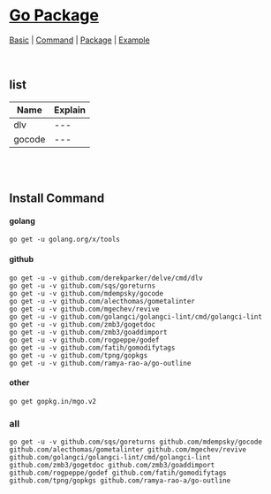 # [<span style="color:black;">Go Package</span>](file:./Go.md)
[Basic](file:./Basic.md) | [Command](file:./Command.md) | [Package](file:./Package.md) | [Example](file:./Example.md)

<br>


## list
| Name | Explain |
| ----- | ----- |
| dlv | --- |
| gocode | --- |


<br><br>
## Install Command
#### golang
	go get -u golang.org/x/tools
#### github
	go get -u -v github.com/derekparker/delve/cmd/dlv
	go get -u -v github.com/sqs/goreturns
	go get -u -v github.com/mdempsky/gocode
	go get -u -v github.com/alecthomas/gometalinter
	go get -u -v github.com/mgechev/revive
	go get -u -v github.com/golangci/golangci-lint/cmd/golangci-lint
	go get -u -v github.com/zmb3/gogetdoc
	go get -u -v github.com/zmb3/goaddimport
	go get -u -v github.com/rogpeppe/godef
	go get -u -v github.com/fatih/gomodifytags
	go get -u -v github.com/tpng/gopkgs
	go get -u -v github.com/ramya-rao-a/go-outline
#### other
	go get gopkg.in/mgo.v2	
### all
	go get -u -v github.com/sqs/goreturns github.com/mdempsky/gocode github.com/alecthomas/gometalinter github.com/mgechev/revive github.com/golangci/golangci-lint/cmd/golangci-lint github.com/zmb3/gogetdoc github.com/zmb3/goaddimport github.com/rogpeppe/godef github.com/fatih/gomodifytags github.com/tpng/gopkgs github.com/ramya-rao-a/go-outline
